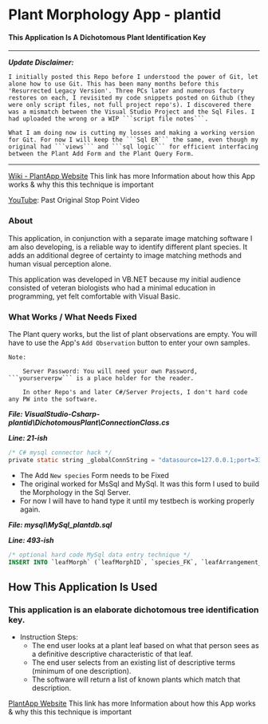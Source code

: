 # Plant Morphology App - plantid
#### This Application Is A Dichotomous Plant Identification Key

---
___Update Disclaimer:___

    I initially posted this Repo before I understood the power of Git, let alone how to use Git. This has been many months before this 'Resurrected Legacy Version'. Three PCs later and numerous factory restores on each, I revisited my code snippets posted on Github (they were only script files, not full project repo's). I discovered there was a mismatch between the Visual Studio Project and the Sql Files. I had uploaded the wrong or a WIP ```script file notes```.

    What I am doing now is cutting my losses and making a working version for Git. For now I will keep the ```Sql ER``` the same, even though my original had ```views``` and ```sql logic``` for efficient interfacing between the Plant Add Form and the Plant Query Form.
---

[Wiki - PlantApp Website](http://mezcel.wixsite.com/plantmorphology) This link has more Information about how this App works & why this this technique is important

 [YouTube](https://www.youtube.com/watch?time_continue=4&v=PrrcG2r2R-k): Past Original Stop Point Video

### About

This application, in conjunction with a separate image matching software I am also developing, is a reliable way to identify different plant species. It adds an additional degree of certainty to image matching methods and human visual perception alone.

This application was developed in VB.NET because my initial audience consisted of veteran biologists who had a minimal education in programming, yet felt comfortable with Visual Basic.

### What Works / What Needs Fixed

The Plant query works, but the list of plant observations are empty. You will have to use the App's ```Add Observation``` button to enter your own samples.

    Note:    

        Server Password: You will need your own Password, ```yourserverpw``` is a place holder for the reader.

        In other Repo's and later C#/Server Projects, I don't hard code any PW into the software.

___File: VisualStudio-Csharp-plantid\DichotomousPlant\ConnectionClass.cs___

___Line: 21-ish___

```c
/* C# mysql connector hack */
private static string _globalConnString = "datasource=127.0.0.1;port=3306;username=root;password=yourserverpw;";
```

* The Add ```New species``` Form needs to be Fixed
* The original worked for MsSql and MySql. It was this form I used to build the Morphology in the Sql Server.
* For now I will have to hand type it until my testbech is working properly again.


___File: mysql\MySql_plantdb.sql___

___Line: 493-ish___

```sql
/* optional hard code MySql data entry technique */
INSERT INTO `leafMorph` (`leafMorphID`, `species_FK`, `leafArrangement_FK`, `leafStructure_FK`, `leafMargin_FK`, `leafAttachment_FK`, `leafShape_FK`, `leafApex_FK`, `leafBase_FK`, `leafSurfaceTop_FK`, `leafSurfaceBottom_FK`, `leafVenation_FK`, `leafHairsTop_FK`, `leafHairsBottom_FK`) VALUES ('0','0','0','0','0','0','0','0','0','0','0','0','0','0');
```
## How This Application Is Used

### This application is an elaborate dichotomous tree identification key.

* Instruction Steps:
    * The end user looks at a plant leaf based on what that person sees as a definitive descriptive characteristic of that leaf.
    * The end user selects from an existing list of descriptive terms (minimum of one description).
    * The software will return a list of known plants which match that description.

[PlantApp Website](http://mezcel.wixsite.com/plantmorphology) This link has more Information about how this App works & why this this technique is important

